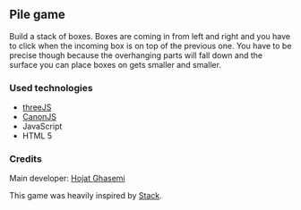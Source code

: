 ## Pile game

Build a stack of boxes. Boxes are coming in from left and right and you have to click when the incoming box is on top of the previous one. You have to be precise though because the overhanging parts will fall down and the surface you can place boxes on gets smaller and smaller. 

### Used technologies
<ul>
<li><a href="https://threejs.org/">threeJS</a></li>
<li><a href="https://schteppe.github.io/cannon.js/">CanonJS</a></li>
<li>JavaScript</li>
<li>HTML 5</li>
</ul>


### Credits

Main developer: [Hojat Ghasemi](https://hojat72elect.github.io/)

This game was heavily inspired by [Stack](https://play.google.com/store/apps/details?id=com.ketchapp.stack&hl=en&gl=US).
